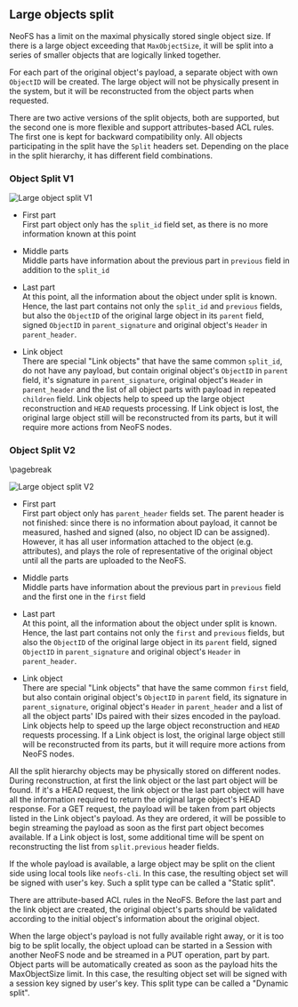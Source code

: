 ## Large objects split

NeoFS has a limit on the maximal physically stored single object size. If there is a large object exceeding that `MaxObjectSize`, it will be split into a series of smaller objects that are logically linked together.

For each part of the original object's payload, a separate object with own `ObjectID` will be created. The large object will not be physically present in the system, but it will be reconstructed from the object parts when requested.

There are two active versions of the split objects, both are supported, but the second one is more flexible and support attributes-based ACL rules. The first one is kept for backward compatibility only. All objects participating in the split have the `Split` headers set. Depending on the place in the split hierarchy, it has different field combinations.

### Object Split V1

![Large object split V1](pic/object_split_all_v1)

* First part \
  First part object only has the `split_id` field set, as there is no more information known at this point

* Middle parts \
  Middle parts have information about the previous part in `previous` field in addition to the `split_id`

* Last part \
  At this point, all the information about the object under split is known. Hence, the last part contains not only the `split_id` and `previous` fields, but also the `ObjectID` of the original large object in its `parent` field, signed `ObjectID` in `parent_signature` and original object's `Header` in `parent_header`.

* Link object \
  There are special "Link objects" that have the same common `split_id`, do not have any payload, but contain original object's `ObjectID` in `parent` field, it's signature in `parent_signature`, original object's `Header` in `parent_header` and the list of all object parts with payload in repeated `children` field. Link objects help to speed up the large object reconstruction and `HEAD` requests processing. If Link object is lost, the original large object still will be reconstructed from its parts, but it will require more actions from NeoFS nodes.

### Object Split V2
\pagebreak

![Large object split V2](pic/object_split_all_v2)

* First part \
  First part object only has `parent_header` fields set. The parent header is not finished: since there is no information about payload, it cannot be measured, hashed and signed (also, no object ID can be assigned). However, it has all user information attached to the object (e.g. attributes), and plays the role of representative of the original object until all the parts are uploaded to the NeoFS.

* Middle parts \
  Middle parts have information about the previous part in `previous` field and the first one in the `first` field

* Last part \
  At this point, all the information about the object under split is known. Hence, the last part contains not only the `first` and `previous` fields, but also the `ObjectID` of the original large object in its `parent` field, signed `ObjectID` in `parent_signature` and original object's `Header` in `parent_header`.

* Link object \
  There are special "Link objects" that have the same common `first` field, but also contain original object's `ObjectID` in `parent` field, its signature in `parent_signature`, original object's `Header` in `parent_header` and a list of all the object parts' IDs paired with their sizes encoded in the payload. Link objects help to speed up the large object reconstruction and `HEAD` requests processing. If a Link object is lost, the original large object still will be reconstructed from its parts, but it will require more actions from NeoFS nodes.

All the split hierarchy objects may be physically stored on different nodes. During reconstruction, at first the link object or the last part object will be found. If it's a HEAD request, the link object or the last part object will have all the information required to return the original large object's HEAD response. For a GET request, the payload will be taken from part objects listed in the Link object's payload. As they are ordered, it will be possible to begin streaming the payload as soon as the first part object becomes available. If a Link object is lost, some additional time will be spent on reconstructing the list from `split.previous` header fields.

If the whole payload is available, a large object may be split on the client side using local tools like `neofs-cli`. In this case, the resulting object set will be signed with user's key. Such a split type can be called a "Static split".

There are attribute-based ACL rules in the NeoFS. Before the last part and the link object are created, the original object's parts should be validated according to the initial object's information about the original object.

When the large object's payload is not fully available right away, or it is too big to be split locally, the object upload can be started in a Session with another NeoFS node and be streamed in a PUT operation, part by part. Object parts will be automatically created as soon as the payload hits the MaxObjectSize limit. In this case, the resulting object set will be signed with a session key signed by user's key. This split type can be called a "Dynamic split".
